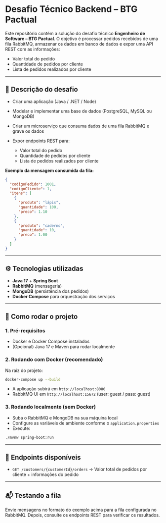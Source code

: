 # Desafio Técnico Backend – BTG Pactual

Este repositório contém a solução do desafio técnico **Engenheiro de Software – BTG Pactual**.
O objetivo é processar pedidos recebidos de uma fila RabbitMQ, armazenar os dados em banco de dados e expor uma API REST com as informações:

* Valor total do pedido
* Quantidade de pedidos por cliente
* Lista de pedidos realizados por cliente

---

## 📝 Descrição do desafio

* Criar uma aplicação (Java / .NET / Node)
* Modelar e implementar uma base de dados (PostgreSQL, MySQL ou MongoDB)
* Criar um microserviço que consuma dados de uma fila RabbitMQ e grave os dados
* Expor endpoints REST para:

  * Valor total do pedido
  * Quantidade de pedidos por cliente
  * Lista de pedidos realizados por cliente

**Exemplo da mensagem consumida da fila:**

```json
{
  "codigoPedido": 1001,
  "codigoCliente": 1,
  "itens": [
    {
      "produto": "lápis",
      "quantidade": 100,
      "preco": 1.10
    },
    {
      "produto": "caderno",
      "quantidade": 10,
      "preco": 1.00
    }
  ]
}
```

---

## ⚙️ Tecnologias utilizadas

* **Java 17** + **Spring Boot**
* **RabbitMQ** (mensageria)
* **MongoDB** (persistência dos pedidos)
* **Docker Compose** para orquestração dos serviços

---

## 🚀 Como rodar o projeto

### 1. Pré-requisitos

* Docker e Docker Compose instalados
* (Opcional) Java 17 e Maven para rodar localmente

### 2. Rodando com Docker (recomendado)

Na raiz do projeto:

```bash
docker-compose up --build
```

* A aplicação subirá em `http://localhost:8080`
* RabbitMQ UI em `http://localhost:15672` (user: guest / pass: guest)

### 3. Rodando localmente (sem Docker)

* Suba o RabbitMQ e MongoDB na sua máquina local
* Configure as variáveis de ambiente conforme o `application.properties`
* Execute:

```bash
./mvnw spring-boot:run
```

---

## 📡 Endpoints disponíveis

* `GET /customers/{customerId}/orders` → Valor total de pedidos por cliente + informações do pedido

---

## 📬 Testando a fila

Envie mensagens no formato do exemplo acima para a fila configurada no RabbitMQ.
Depois, consulte os endpoints REST para verificar os resultados.
